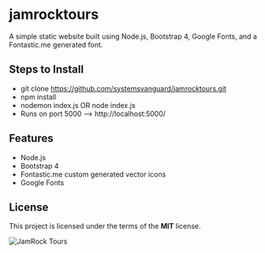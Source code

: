 # jamrocktours
A simple static website built using Node.js, Bootstrap 4, Google Fonts, and a Fontastic.me generated font.

## Steps to Install
- git clone https://github.com/systemsvanguard/jamrocktours.git 
- npm install
- nodemon index.js OR node index.js 
- Runs on port 5000 --> http://localhost:5000/


## Features
- Node.js
- Bootstrap 4
- Fontastic.me custom generated vector icons
- Google Fonts


## License
This project is licensed under the terms of the **MIT** license.

![JamRock Tours](http://ryanhunter.org/portfolio/jamrock_tours.png)



